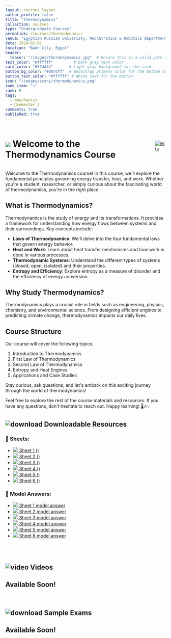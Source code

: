 ```yaml
---
layout: courses_layout
author_profile: false
title: "Thermodynamics"
collection: courses
type: "Undergraduate Courses"
permalink: /courses/thermodynamics
venue: "Egyptian Russian Univeristy, Mechatronics & Robotics department"
date: 2024-02-01
location: "Badr City, Egypt"
header:
  teaser: "/images/thermodynamics.jpg"  # Ensure this is a valid path to an image file
text_color: "#ffffff"         # Dark gray text color
card_color: "#574A34"       # Light gray background for the card
button_bg_color: "#007bff"  # Bootstrap primary color for the button background
button_text_color: "#ffffff" # White text for the button
icon: "/images/icons/thermodynamics.png"
rank_item: "⭐"
rank: 0
tags:
  - ⚙️mechanics
  - 📅semester 3
comments: true
published: true
---
```


<div style="display: flex; justify-content: space-between; align-items: center;">
    <h1 class="exercises-header" style="background: #ffffff00; --header-text-color: #474646; padding: 0px;"><img src="../images/icons/pin.png"> Welcome to the Thermodynamics Course</h1>
    <a href="https://hits.sh/elsayedaner.github.io/courses/thermodynamics/"><img alt="Hits" src="https://hits.sh/elsayedaner.github.io/courses/thermodynamics.svg?style=for-the-badge"/></a>
</div>

Welcome to the Thermodynamics course! In this course, we'll explore the fundamental principles governing energy transfer, heat, and work. Whether you're a student, researcher, or simply curious about the fascinating world of thermodynamics, you're in the right place.

## What is Thermodynamics?

Thermodynamics is the study of energy and its transformations. It provides a framework for understanding how energy flows between systems and their surroundings. Key concepts include:

- **Laws of Thermodynamics**: We'll delve into the four fundamental laws that govern energy behavior.
- **Heat and Work**: Learn about heat transfer mechanisms and how work is done in various processes.
- **Thermodynamic Systems**: Understand the different types of systems (closed, open, isolated) and their properties.
- **Entropy and Efficiency**: Explore entropy as a measure of disorder and the efficiency of energy conversion.

## Why Study Thermodynamics?

Thermodynamics plays a crucial role in fields such as engineering, physics, chemistry, and environmental science. From designing efficient engines to predicting climate change, thermodynamics impacts our daily lives.

## Course Structure

Our course will cover the following topics:

1. Introduction to Thermodynamics
2. First Law of Thermodynamics
3. Second Law of Thermodynamics
4. Entropy and Heat Engines
5. Applications and Case Studies

Stay curious, ask questions, and let's embark on this exciting journey through the world of thermodynamics!

Feel free to explore the rest of the course materials and resources. If you have any questions, don't hesitate to reach out. Happy learning! 🌡️🔥💡

<h2 class="exercises-header" style="--header-start-color: {{ page.card_color }}; --header-text-color: {{ page.text_color }};"><img src="../images/icons/download.png" alt="download"> Downloadable Resources</h2>
<div class="container_column">
  <div class="column_x">
    <h3>🔹 Sheets:</h3>
    <ul class="pdf-list">
      <li><a class="pdf-link" href="../files/thermodynamics/sheet_1.pdf" target="_blank"><img src="../images/icons/pdf.png"> Sheet 1 ()</a></li>
      <li><a class="pdf-link" href="../files/thermodynamics/sheet_2.pdf" target="_blank"><img src="../images/icons/pdf.png"> Sheet 2 ()</a></li>
      <li><a class="pdf-link" href="../files/thermodynamics/sheet_3.pdf" target="_blank"><img src="../images/icons/pdf.png"> Sheet 3 ()</a></li>
      <li><a class="pdf-link" href="../files/thermodynamics/sheet_1.pdf" target="_blank"><img src="../images/icons/pdf.png"> Sheet 4 ()</a></li>
      <li><a class="pdf-link" href="../files/thermodynamics/sheet_2.pdf" target="_blank"><img src="../images/icons/pdf.png"> Sheet 5 ()</a></li>
      <li><a class="pdf-link" href="../files/thermodynamics/sheet_3.pdf" target="_blank"><img src="../images/icons/pdf.png"> Sheet 6 ()</a></li>
    </ul>
  </div>
  <div class="column_x">
    <h3>🔹 Model Answers:</h3>
    <ul class="pdf-list">
      <li><a class="pdf-link" href="../files/thermodynamics/sheet_1_MA.pdf" target="_blank"><img src="../images/icons/pdf.png"> Sheet 1 model answer</a></li>
      <li><a class="pdf-link" href="../files/thermodynamics/sheet_2_MA.pdf" target="_blank"><img src="../images/icons/pdf.png"> Sheet 2 model answer</a></li>
      <li><a class="pdf-link" href="../files/thermodynamics/sheet_3_MA.pdf" target="_blank"><img src="../images/icons/pdf.png"> Sheet 3 model answer</a></li>
      <li><a class="pdf-link" href="../files/thermodynamics/sheet_1_MA.pdf" target="_blank"><img src="../images/icons/pdf.png"> Sheet 4 model answer</a></li>
      <li><a class="pdf-link" href="../files/thermodynamics/sheet_2_MA.pdf" target="_blank"><img src="../images/icons/pdf.png"> Sheet 5 model answer</a></li>
      <li><a class="pdf-link" href="../files/thermodynamics/sheet_3_MA.pdf" target="_blank"><img src="../images/icons/pdf.png"> Sheet 6 model answer</a></li>
    </ul>
  </div>
</div>
<br>

<br>

<h2 class="exercises-header" style="--header-start-color: {{ page.card_color }}; --header-text-color: {{ page.text_color }};"><img src="../images/icons/video.png" alt="video"> Videos</h2>

## Available Soon!
<br>

<h2 class="exercises-header" style="--header-start-color: {{ page.card_color }}; --header-text-color: {{ page.text_color }};"><img src="../images/icons/exams.png" alt="download"> Sample Exams</h2>

## Available Soon!
